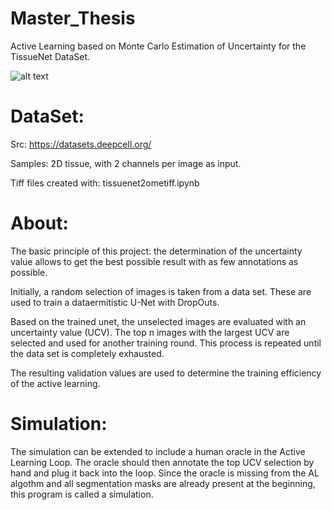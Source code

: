 # Master_Thesis
Active Learning based on Monte Carlo Estimation of Uncertainty for the TissueNet DataSet. 

![alt text](https://datasets.deepcell.org/images/multiplex_overlay.webp)

# DataSet: 
Src: https://datasets.deepcell.org/

Samples: 2D tissue, with 2 channels per image as input.

Tiff files created with: tissuenet2ometiff.ipynb

# About:
The basic principle of this project: the determination of the uncertainty value allows to get the best possible result with as few annotations as possible. 

Initially, a random selection of images is taken from a data set. These are used to train a dataermitistic U-Net with DropOuts.  

Based on the trained unet, the unselected images are evaluated with an uncertainty value (UCV). The top n images with the largest UCV are selected and used for another training round. This process is repeated until the data set is completely exhausted.

The resulting validation values are used to determine the training efficiency of the active learning.

# Simulation:
The simulation can be extended to include a human oracle in the Active Learning Loop. The oracle should then annotate the top UCV selection by hand and plug it back into the loop.
 Since the oracle is missing from the AL algothm and all segmentation masks are already present at the beginning, this program is called a simulation. 
